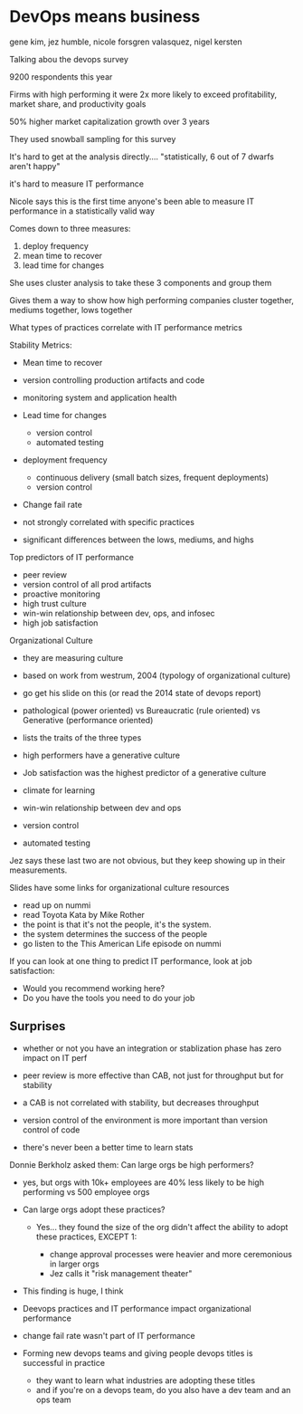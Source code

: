 # DevOps means business

gene kim, jez humble, nicole forsgren valasquez, nigel kersten

Talking abou the devops survey

9200 respondents this year

Firms with high performing it were 2x more likely to exceed profitability, market share, and productivity goals

50% higher market capitalization growth over 3 years

They used snowball sampling for this survey

It's hard to get at the analysis directly.... "statistically, 6 out of 7 dwarfs aren't happy"

it's hard to measure IT performance

Nicole says this is the first time anyone's been able to measure IT performance in a statistically valid way

Comes down to three measures:

1. deploy frequency
1. mean time to recover
1. lead time for changes

She uses cluster analysis to take these 3 components and group them

Gives them a way to show how high performing companies cluster together, mediums together, lows together


What types of practices correlate with IT performance metrics

Stability Metrics:

 - Mean time to recover
  - version controlling production artifacts and code
  - monitoring system and application health

 - Lead time for changes
   - version control
   - automated testing

 - deployment frequency

   - continuous delivery (small batch sizes, frequent deployments)
   - version control


 - Change fail rate

  - not strongly correlated with specific practices
  - significant differences between the lows, mediums, and highs


Top predictors of IT performance

 - peer review
 - version control of all prod artifacts
 - proactive monitoring
 - high trust culture
 - win-win relationship between dev, ops, and infosec
 - high job satisfaction


Organizational Culture

- they are measuring culture
- based on work from westrum, 2004 (typology of organizational culture)
- go get his slide on this (or read the 2014 state of devops report)

- pathological (power oriented) vs Bureaucratic (rule oriented) vs Generative (performance oriented)

- lists the traits of the three types
- high performers have a generative culture

- Job satisfaction was the highest predictor of a generative culture
- climate for learning
- win-win relationship between dev and ops
- version control
- automated testing

Jez says these last two are not obvious, but they keep showing up in their measurements.

Slides have some links for organizational culture resources
  - read up on nummi
  - read Toyota Kata by Mike Rother
  - the point is that it's not the people, it's the system.
  - the system determines the success of the people
  - go listen to the This American Life episode on nummi


If you can look at one thing to predict IT performance, look at job satisfaction:

  - Would you recommend working here?
  - Do you have the tools you need to do your job


## Surprises

 - whether or not you have an integration or stablization phase has zero impact on IT perf
 - peer review is more effective than CAB, not just for throughput but for stability
 - a CAB is not correlated with stability, but decreases throughput

 - version control of the environment is more important than version control of code
 - there's never been a better time to learn stats


Donnie Berkholz asked them: Can large orgs be high performers?

  - yes, but orgs with 10k+ employees are 40% less likely to be high performing vs 500 employee orgs

- Can large orgs adopt these practices?

  - Yes... they found the size of the org didn't affect the ability to adopt these practices, EXCEPT 1:

    - change approval processes were heavier and more ceremonious in larger orgs
    - Jez calls it "risk management theater"

- This finding is huge, I think

 - Deevops practices and IT performance impact organizational performance
 - change fail rate wasn't part of IT performance

 - Forming new devops teams and giving people devops titles is successful in practice
   - they want to learn what industries are adopting these titles
   - and if you're on a devops team, do you also have a dev team and an ops team

